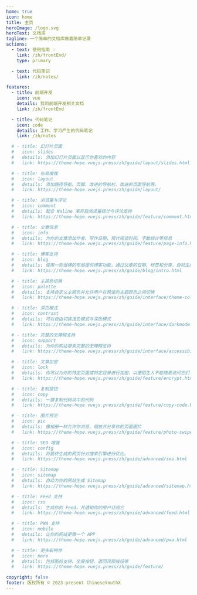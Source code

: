 ```yaml
---
home: true
icon: home
title: 主页
heroImage: /logo.svg
heroText: 文档库
tagline: 一个简单的文档库做着简单记录
actions:
  - text: 使用指南 💡
    link: /zh/frontEnd/
    type: primary

  - text: 代码笔记
    link: /zh/notes/

features:
  - title: 前端开发
    icon: vue
    details: 我司前端开发相关文档
    link: /zh/frontEnd

  - title: 代码笔记
    icon: code
    details: 工作、学习产生的代码笔记
    link: /zh/notes

  # - title: 幻灯片页面
  #   icon: slides
  #   details: 添加幻灯片页面以显示你喜欢的内容
  #   link: https://theme-hope.vuejs.press/zh/guide/layout/slides.html

  # - title: 布局增强
  #   icon: layout
  #   details: 添加路径导航、页脚、改进的导航栏、改进的页面导航等。
  #   link: https://theme-hope.vuejs.press/zh/guide/layout/

  # - title: 浏览量与评论
  #   icon: comment
  #   details: 配合 Waline 来开启阅读量统计与评论支持
  #   link: https://theme-hope.vuejs.press/zh/guide/feature/comment.html

  # - title: 文章信息
  #   icon: info
  #   details: 为你的文章添加作者、写作日期、预计阅读时间、字数统计等信息
  #   link: https://theme-hope.vuejs.press/zh/guide/feature/page-info.html

  # - title: 博客支持
  #   icon: blog
  #   details: 使用一些很棒的布局提供博客功能，通过文章的日期、标签和分类，自动生成文章、分类、标签与时间轴列表
  #   link: https://theme-hope.vuejs.press/zh/guide/blog/intro.html

  # - title: 主题色切换
  #   icon: palette
  #   details: 支持自定义主题色并允许用户在预设的主题颜色之间切换
  #   link: https://theme-hope.vuejs.press/zh/guide/interface/theme-color.html

  # - title: 深色模式
  #   icon: contrast
  #   details: 可以自由切换浅色模式与深色模式
  #   link: https://theme-hope.vuejs.press/zh/guide/interface/darkmode.html

  # - title: 完整的无障碍支持
  #   icon: support
  #   details: 为你的网站带来完整的无障碍支持
  #   link: https://theme-hope.vuejs.press/zh/guide/interface/accessibility.html

  # - title: 文章加密
  #   icon: lock
  #   details: 你可以为你的特定页面或特定目录进行加密，以便陌生人不能随意访问它们
  #   link: https://theme-hope.vuejs.press/zh/guide/feature/encrypt.html

  # - title: 复制按钮
  #   icon: copy
  #   details: 一键复制代码块中的代码
  #   link: https://theme-hope.vuejs.press/zh/guide/feature/copy-code.html

  # - title: 图片预览
  #   icon: pic
  #   details: 像相册一样允许你浏览、缩放并分享你的页面图片
  #   link: https://theme-hope.vuejs.press/zh/guide/feature/photo-swipe.html

  # - title: SEO 增强
  #   icon: config
  #   details: 将最终生成的网页针对搜索引擎进行优化。
  #   link: https://theme-hope.vuejs.press/zh/guide/advanced/seo.html

  # - title: Sitemap
  #   icon: sitemap
  #   details: 自动为你的网站生成 Sitemap
  #   link: https://theme-hope.vuejs.press/zh/guide/advanced/sitemap.html

  # - title: Feed 支持
  #   icon: rss
  #   details: 生成你的 Feed，并通知你的用户订阅它
  #   link: https://theme-hope.vuejs.press/zh/guide/advanced/feed.html

  # - title: PWA 支持
  #   icon: mobile
  #   details: 让你的网站更像一个 APP
  #   link: https://theme-hope.vuejs.press/zh/guide/advanced/pwa.html

  # - title: 更多新特性
  #   icon: more
  #   details: 包括图标支持、全屏按钮、返回顶部按钮等
  #   link: https://theme-hope.vuejs.press/zh/guide/feature/

copyright: false
footer: 版权所有 © 2023-present ChineseYouthX
---
```


<!-- 这是项目主页的案例。你可以在这里放置你的主体内容。 -->

<!-- 想要使用此布局，你需要在页面 front matter 中设置 `home: true`。 -->

<!-- 配置项的相关说明详见 [项目主页配置](https://theme-hope.vuejs.press/zh/guide/layout/home/)。 -->
